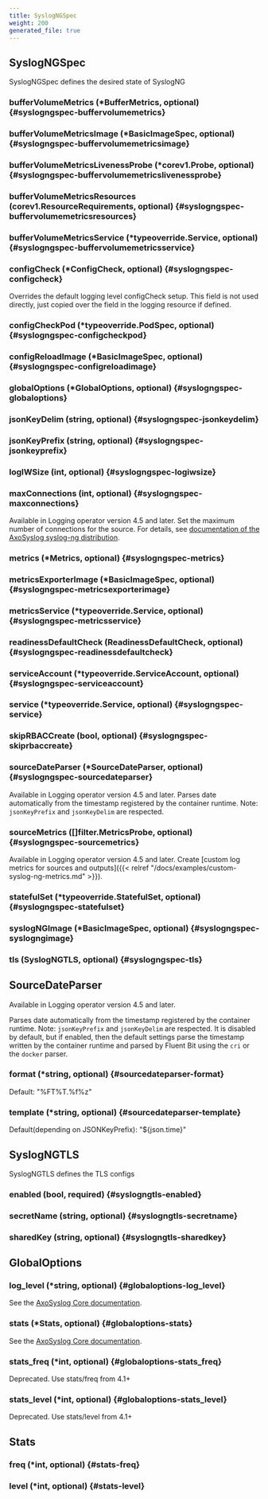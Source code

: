 ```yaml
---
title: SyslogNGSpec
weight: 200
generated_file: true
---
```


## SyslogNGSpec

SyslogNGSpec defines the desired state of SyslogNG

### bufferVolumeMetrics (*BufferMetrics, optional) {#syslogngspec-buffervolumemetrics}


### bufferVolumeMetricsImage (*BasicImageSpec, optional) {#syslogngspec-buffervolumemetricsimage}


### bufferVolumeMetricsLivenessProbe (*corev1.Probe, optional) {#syslogngspec-buffervolumemetricslivenessprobe}


### bufferVolumeMetricsResources (corev1.ResourceRequirements, optional) {#syslogngspec-buffervolumemetricsresources}


### bufferVolumeMetricsService (*typeoverride.Service, optional) {#syslogngspec-buffervolumemetricsservice}


### configCheck (*ConfigCheck, optional) {#syslogngspec-configcheck}

Overrides the default logging level configCheck setup. This field is not used directly, just copied over the field in the logging resource if defined. 


### configCheckPod (*typeoverride.PodSpec, optional) {#syslogngspec-configcheckpod}


### configReloadImage (*BasicImageSpec, optional) {#syslogngspec-configreloadimage}


### globalOptions (*GlobalOptions, optional) {#syslogngspec-globaloptions}


### jsonKeyDelim (string, optional) {#syslogngspec-jsonkeydelim}


### jsonKeyPrefix (string, optional) {#syslogngspec-jsonkeyprefix}


### logIWSize (int, optional) {#syslogngspec-logiwsize}


### maxConnections (int, optional) {#syslogngspec-maxconnections}

Available in Logging operator version 4.5 and later. Set the maximum number of connections for the source. For details, see [documentation of the AxoSyslog syslog-ng distribution](https://axoflow.com/docs/axosyslog-core/chapter-routing-filters/concepts-flow-control/configuring-flow-control/). 


### metrics (*Metrics, optional) {#syslogngspec-metrics}


### metricsExporterImage (*BasicImageSpec, optional) {#syslogngspec-metricsexporterimage}


### metricsService (*typeoverride.Service, optional) {#syslogngspec-metricsservice}


### readinessDefaultCheck (ReadinessDefaultCheck, optional) {#syslogngspec-readinessdefaultcheck}


### serviceAccount (*typeoverride.ServiceAccount, optional) {#syslogngspec-serviceaccount}


### service (*typeoverride.Service, optional) {#syslogngspec-service}


### skipRBACCreate (bool, optional) {#syslogngspec-skiprbaccreate}


### sourceDateParser (*SourceDateParser, optional) {#syslogngspec-sourcedateparser}

Available in Logging operator version 4.5 and later. Parses date automatically from the timestamp registered by the container runtime. Note: `jsonKeyPrefix` and `jsonKeyDelim` are respected. 


### sourceMetrics ([]filter.MetricsProbe, optional) {#syslogngspec-sourcemetrics}

Available in Logging operator version 4.5 and later. Create [custom log metrics for sources and outputs]({{< relref "/docs/examples/custom-syslog-ng-metrics.md" >}}). 


### statefulSet (*typeoverride.StatefulSet, optional) {#syslogngspec-statefulset}


### syslogNGImage (*BasicImageSpec, optional) {#syslogngspec-syslogngimage}


### tls (SyslogNGTLS, optional) {#syslogngspec-tls}



## SourceDateParser



Available in Logging operator version 4.5 and later.

Parses date automatically from the timestamp registered by the container runtime.
Note: `jsonKeyPrefix` and `jsonKeyDelim` are respected.
It is disabled by default, but if enabled, then the default settings parse the timestamp written by the container runtime and parsed by Fluent Bit using the `cri` or the `docker` parser.


### format (*string, optional) {#sourcedateparser-format}

Default: "%FT%T.%f%z" 


### template (*string, optional) {#sourcedateparser-template}

Default(depending on JSONKeyPrefix): "${json.time}" 



## SyslogNGTLS

SyslogNGTLS defines the TLS configs

### enabled (bool, required) {#syslogngtls-enabled}


### secretName (string, optional) {#syslogngtls-secretname}


### sharedKey (string, optional) {#syslogngtls-sharedkey}



## GlobalOptions

### log_level (*string, optional) {#globaloptions-log_level}

See the [AxoSyslog Core documentation](https://axoflow.com/docs/axosyslog-core/chapter-global-options/reference-options/#global-options-log-level). 


### stats (*Stats, optional) {#globaloptions-stats}

See the [AxoSyslog Core documentation](https://axoflow.com/docs/axosyslog-core/chapter-global-options/reference-options/#global-option-stats). 


### stats_freq (*int, optional) {#globaloptions-stats_freq}

Deprecated. Use stats/freq from 4.1+ 


### stats_level (*int, optional) {#globaloptions-stats_level}

Deprecated. Use stats/level from 4.1+ 



## Stats

### freq (*int, optional) {#stats-freq}


### level (*int, optional) {#stats-level}



